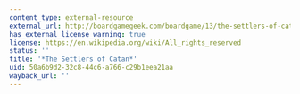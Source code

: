 ```yaml
---
content_type: external-resource
external_url: http://boardgamegeek.com/boardgame/13/the-settlers-of-catan
has_external_license_warning: true
license: https://en.wikipedia.org/wiki/All_rights_reserved
status: ''
title: '*The Settlers of Catan*'
uid: 50a6b9d2-32c8-44c6-a766-c29b1eea21aa
wayback_url: ''
---
```

